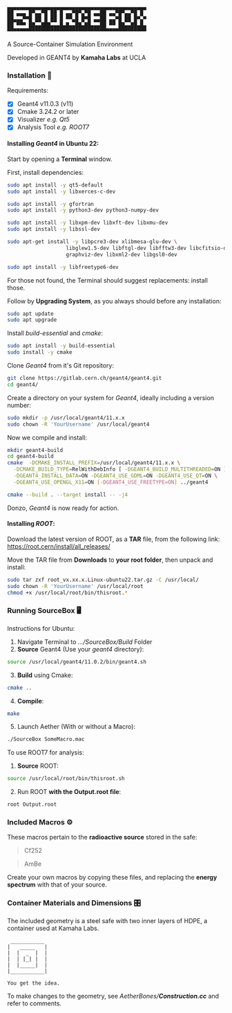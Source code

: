 ```text
▄▄▄▄▄▄▄▄▄▄▄▄▄▄▄▄▄▄▄▄▄▄▄▄▄▄▄▄▄▄▄▄▄▄▄▄▄▄▄▄▄▄▄▄▄
██ ▄▄▄ █▀▄▄▀█ ██ █ ▄▄▀█▀▄▀█ ▄▄██ ▄▄▀█▀▄▄▀█ █ 
██▄▄▄▀▀█ ██ █ ██ █ ▀▀▄█ █▀█ ▄▄██ ▄▄▀█ ██ █▀▄▀
██ ▀▀▀ ██▄▄███▄▄▄█▄█▄▄██▄██▄▄▄██ ▀▀ ██▄▄██▄█▄
▀▀▀▀▀▀▀▀▀▀▀▀▀▀▀▀▀▀▀▀▀▀▀▀▀▀▀▀▀▀▀▀▀▀▀▀▀▀▀▀▀▀▀▀▀

```

A Source-Container Simulation Environment

Developed in GEANT4 by **Kamaha Labs** at UCLA

### Installation 💽

Requirements:

+ [x] Geant4 v11.0.3 (v11)
+ [x] Cmake 3.24.2 or later
+ [x] Visualizer _e.g. Qt5_
+ [x] Analysis Tool _e.g. ROOT7_

#### Installing _Geant4_ in Ubuntu 22:

Start by opening a **Terminal** window.

First, install dependencies:

```bash
sudo apt install -y qt5-default
sudo apt install -y libxerces-c-dev

sudo apt install -y gfortran
sudo apt install -y python3-dev python3-numpy-dev

sudo apt install -y libxpm-dev libxft-dev libxmu-dev
sudo apt install -y libssl-dev

sudo apt-get install -y libpcre3-dev xlibmesa-glu-dev \
                   libglew1.5-dev libftgl-dev libfftw3-dev libcfitsio-dev \
                   graphviz-dev libxml2-dev libgsl0-dev

sudo apt install -y libfreetype6-dev
```
For those not found, the Terminal should suggest replacements: install those.

Follow by **Upgrading System**, as you always should before any installation:

```bash
sudo apt update
sudo apt upgrade
```

Install _build-essential_ and _cmake_:

```bash
sudo apt install -y build-essential
sudo install -y cmake
```

Clone _Geant4_ from it's Git repository:

```bash
git clone https://gitlab.cern.ch/geant4/geant4.git
cd geant4/
```

Create a directory on your system for _Geant4_, ideally including a version number:

```bash
sudo mkdir -p /usr/local/geant4/11.x.x
sudo chown -R 'YourUsername' /usr/local/geant4
```

Now we compile and install:

```bash
mkdir geant4-build
cd geant4-build
cmake  -DCMAKE_INSTALL_PREFIX=/usr/local/geant4/11.x.x \
  -DCMAKE_BUILD_TYPE=RelWithDebInfo [ -DGEANT4_BUILD_MULTITHREADED=ON ] \
  -DGEANT4_INSTALL_DATA=ON -DGEANT4_USE_GDML=ON -DGEANT4_USE_QT=ON \
  -DGEANT4_USE_OPENGL_X11=ON [-DGEANT4_USE_FREETYPE=ON] ../geant4
```

```bash
cmake --build . --target install -- -j4
```
Donzo, _Geant4_ is now ready for action.

#### Installing _ROOT_:

Download the latest version of ROOT, as a **TAR** file, from the following link: https://root.cern/install/all_releases/

Move the TAR file from **Downloads** to **your root folder**, then unpack and install:

```bash
sudo tar zxf root_vx.xx.x.Linux-ubuntu22.tar.gz -C /usr/local/
sudo chown -R 'YourUsername' /usr/local/root
chmod +x /usr/local/root/bin/thisroot.*
```

### Running SourceBox 🖥️

Instructions for Ubuntu:

1. Navigate Terminal to _.../SourceBox/Build_ Folder
2. **Source** Geant4 (Use your _geant4_ directory):

```bash
source /usr/local/geant4/11.0.2/bin/geant4.sh
```

3. **Build** using Cmake:

```bash
cmake ..
```

4. **Compile**:

```bash
make
```

5. Launch Aether (With or without a Macro):

```bash
./SourceBox SomeMacro.mac
```

To use ROOT7 for analysis:

1. **Source** ROOT:

```bash
source /usr/local/root/bin/thisroot.sh
```

2. Run ROOT **with the Output.root file**:

```bash
root Output.root
```

### Included Macros ⚙️

These macros pertain to the **radioactive source** stored in the safe:

> Cf252

> AmBe

Create your own macros by copying these files, and replacing the **energy spectrum** with that of your source.

### Container Materials and Dimensions 🎛️

The included geometry is a steel safe with two inner layers of HDPE, a container used at Kamaha Labs.

```text
 ___________
|   _____   |
|  |  _  |  |
|  | |_| |  |
|  |_____|  |
|___________|

You get the idea.
```

To make changes to the geometry, see _AetherBones/**Construction.cc**_ and refer to comments.

